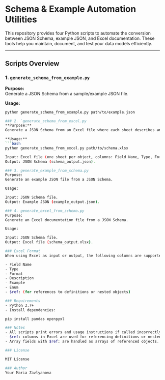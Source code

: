 # Schema & Example Automation Utilities

This repository provides four Python scripts to automate the conversion between JSON Schema, example JSON, and Excel documentation. These tools help you maintain, document, and test your data models efficiently.

---

## Scripts Overview

### 1. `generate_schema_from_example.py`
**Purpose:**  
Generate a JSON Schema from a sample/example JSON file.

**Usage:**  
```bash
python generate_schema_from_example.py path/to/example.json

### 2. `generate_schema_from_excel.py
**Purpose:**  
Generate a JSON Schema from an Excel file where each sheet describes an object and each row describes a field.

**Usage:**  
```bash
python generate_schema_from_excel.py path/to/schema.xlsx

Input: Excel file (one sheet per object, columns: Field Name, Type, Format, Description, Example, Enum, $ref:).
Output: JSON Schema (schema_output.json).

### 3. generate_example_from_schema.py
Purpose:
Generate an example JSON file from a JSON Schema.

Usage:

Input: JSON Schema file.
Output: Example JSON (example_output.json).

### 4. generate_excel_from_schema.py
Purpose:
Generate an Excel documentation file from a JSON Schema.

Usage:

Input: JSON Schema file.
Output: Excel file (schema_output.xlsx).

### Excel Format
When using Excel as input or output, the following columns are supported:

- Field Name
- Type
- Format
- Description
- Example
- Enum
- $ref: (for references to definitions or nested objects)

### Requirements
- Python 3.7+
- Install dependencies:

pip install pandas openpyxl

### Notes
- All scripts print errors and usage instructions if called incorrectly.
- $ref: columns in Excel are used for referencing definitions or nested objects in JSON Schema.
- Array fields with $ref: are handled as arrays of referenced objects.

### License

MIT License

### Author
Your Maria Zavlyanova